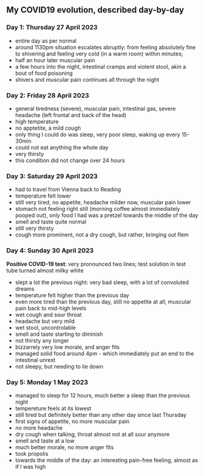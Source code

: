 ## My COVID19 evolution, described day-by-day

### Day 1: Thursday 27 April 2023

- entire day as per normal
- around 1130pm situation escalates abruptly: from feeling absolutely fine to shivering and feeling
  very cold (in a warm room) within minutes;
- half an hour later muscular pain
- a few hours into the night, intestinal cramps and violent stool, akin a bout of food poisoning
- shivers and muscular pain continues all through the night

### Day 2: Friday 28 April 2023

- general tiredness (severe), muscular pain, intestinal gas, severe headache (left frontal and back of the head)
- high temperature
- no apptetite, a mild cough
- only thing I could do was sleep, very poor sleep, waking up every 15-30min
- could not eat anything the whole day
- very thirsty
- this condition did not change over 24 hours

### Day 3: Saturday 29 April 2023

- had to travel from Vienna back to Reading
- temperature felt lower
- still very tired, no appetite, headache milder now, muscular pain lower
- stomach not feeling right still (morning coffee almost immediately pooped out), only food I had was a pretzel towards the middle of the day
- smell and taste quite normal
- still very thirsty
- cough more prominent, not a dry cough, but rather, bringing out flem

### Day 4: Sunday 30 April 2023

**Positive COVID-19 test**: very pronounced two lines; test solution in test tube turned almost milky white

- slept a lot the previous night: very bad sleep, with a lot of convoluted dreams
- temperature felt higher than the previous day
- even more tired than the previous day, still no appetite at all, muscular pain back to mid-high levels
- wet cough and sour throat
- headache but very mild
- wet stool, uncontrolable
- smell and taste starting to diminish
- not thirsty any longer
- bizzarrely very low morale, and anger fits
- managed solid food around 4pm - which immediately put an end to the intestinal unrest
- not sleepy, but needing to lie down

### Day 5: Monday 1 May 2023

- managed to sleep for 12 hours, much better a sleep than the previous night
- tempereture feels at its lowest
- still tired but definitely better than any other day since last Thursday
- first signs of appetite, no more muscular pain
- no more headache
- dry cough when talking, throat almost not at all sour anymore
- smell and taste at a low
- much better morale, no more anger fits
- took propolis
- towards the middle of the day: an interesting pain-free feeling, almost as if I was high
